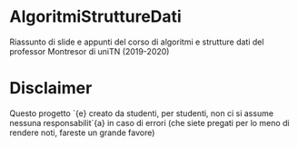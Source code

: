 # AlgoritmiStruttureDati
Riassunto di slide e appunti del corso di algoritmi e  strutture dati del professor Montresor di uniTN (2019-2020)

# Disclaimer
Questo progetto \`{e} creato da studenti, per studenti, non ci si assume nessuna responsabilit\`{a} in caso di errori (che siete 
pregati per lo meno di rendere noti, fareste un grande favore)
